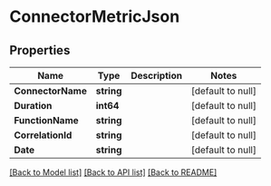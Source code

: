 # ConnectorMetricJson

## Properties
Name | Type | Description | Notes
------------ | ------------- | ------------- | -------------
**ConnectorName** | **string** |  | [default to null]
**Duration** | **int64** |  | [default to null]
**FunctionName** | **string** |  | [default to null]
**CorrelationId** | **string** |  | [default to null]
**Date** | **string** |  | [default to null]

[[Back to Model list]](../README.md#documentation-for-models) [[Back to API list]](../README.md#documentation-for-api-endpoints) [[Back to README]](../README.md)


